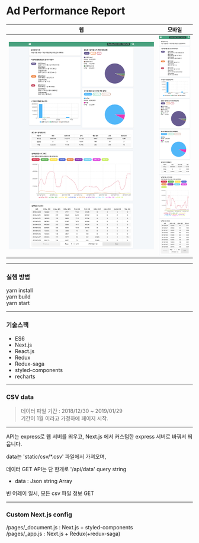 # Ad Performance Report

웹 | 모바일
------------ | -------------
![웹](mdImg/screenshot_web.png?raw=true "Title") | ![모바일](mdImg/screenshot_mobile.png?raw=true "Title")


---

### 실행 방법
yarn install \
yarn build \
yarn start

---

### 기술스팩
- ES6
- Next.js
- React.js
- Redux
- Redux-saga
- styled-components
- recharts
---

### CSV data

> 데이터 파일 기간 : 2018/12/30 ~ 2019/01/29\
기간이 1월 이라고 가정하에 페이지 시작.

---

API는 express로 웹 서버를 띄우고, Next.js 에서 커스텀한 express 서버로 바꿔서 띄웁니다.

data는 'static/csv/*.csv' 파일에서 가져오며,

데이터 GET API는 단 한개로 '/api/data'
query string

- data : Json string Array

빈 어레이 일시, 모든 csv 파일 정보 GET


---

### Custom Next.js config

/pages/_document.js : Next.js + styled-components \
/pages/_app.js : Next.js + Redux(+redux-saga)